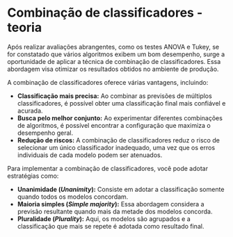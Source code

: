 # Combinação de classificadores - teoria

Após realizar avaliações abrangentes, como os testes ANOVA e Tukey, se for constatado que vários algoritmos exibem um bom desempenho, surge a oportunidade de aplicar a técnica de combinação de classificadores. Essa abordagem visa otimizar os resultados obtidos no ambiente de produção.

A combinação de classificadores oferece várias vantagens, incluindo:

- **Classificação mais precisa:** Ao combinar as previsões de múltiplos classificadores, é possível obter uma classificação final mais confiável e acurada.
- **Busca pelo melhor conjunto:** Ao experimentar diferentes combinações de algoritmos, é possível encontrar a configuração que maximiza o desempenho geral.
- **Redução de riscos:** A combinação de classificadores reduz o risco de selecionar um único classificador inadequado, uma vez que os erros individuais de cada modelo podem ser atenuados.

Para implementar a combinação de classificadores, você pode adotar estratégias como:

- **Unanimidade (_Unanimity_):** Consiste em adotar a classificação somente quando todos os modelos concordam.
- **Maioria simples (_Simple majority_):** Essa abordagem considera a previsão resultante quando mais da metade dos modelos concorda.
- **Pluralidade (_Plurality_):** Aqui, os modelos são agrupados e a classificação que mais se repete é adotada como resultado final.
